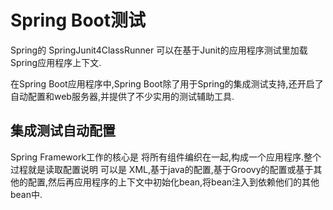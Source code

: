 # Spring Boot测试

Spring的 SpringJunit4ClassRunner 可以在基于Junit的应用程序测试里加载Spring应用程序上下文.

在Spring Boot应用程序中,Spring Boot除了用于Spring的集成测试支持,还开启了自动配置和web服务器,并提供了不少实用的测试辅助工具.



## 集成测试自动配置


Spring Framework工作的核心是 将所有组件编织在一起,构成一个应用程序.整个过程就是读取配置说明
可以是 XML,基于java的配置,基于Groovy的配置或基于其他的配置,然后再应用程序的上下文中初始化bean,将bean注入到依赖他们的其他bean中.


